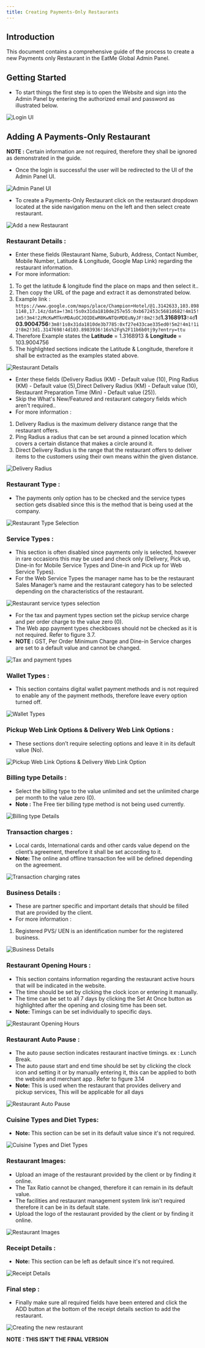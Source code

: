 ```yaml
---
title: Creating Payments-Only Restaurants
---
```

## Introduction

This document contains a comprehensive guide of the process to create a new Payments only Restaurant in the EatMe Global Admin Panel.

## Getting Started

* To start things the first step is to open the Website and sign into the Admin Panel by entering the authorized email and password as illustrated below.

![Login UI](/img/login-custom-.png "Login UI")

## Adding A Payments-Only Restaurant

**NOTE :** Certain information are not required, therefore they shall be ignored as demonstrated in the guide.

* Once the login is successful the user will be redirected to the UI of the Admin Panel UI.

![Admin Panel UI](/img/home-custom-.png "Admin Panel UI")

* To create a Payments-Only Restaurant click on the restaurant dropdown located at the side navigation menu on the left and then select create restaurant.

![Add a new Restaurant](/img/create-restaurant-custom-.png "Add a new Restaurant")

### Restaurant Details :

* Enter these fields (Restaurant Name, Suburb, Address, Contact Number, Mobile Number, Latitude & Longitude, Google Map Link) regarding the restaurant information.
* For more information:

1. To get the latitude & longitude find the place on maps and then select it..
2. Then copy the URL of the page and extract it as demonstrated below.
3. Example link : `https://www.google.com/maps/place/Champion+Hotel/@1.3142633,103.8981148,17.14z/data=!3m1!5s0x31da1810de257e55:0xb672453c5681d682!4m15!1m5!3m4!2zMcKwMTknMDAuOCJOIDEwM8KwNTQnMDEuNyJF!8m2!3d`**1.3168913**`!4d`**103.9004756**`!3m8!1s0x31da1810de3b7785:0xf27e433cae335ed0!5m2!4m1!1i2!8m2!3d1.3147698!4d103.8983936!16s%2Fg%2F11b6b0tj9y?entry=ttu`
4. Therefore Example states the **Latitude** = 1.3168913 & **Longitude** = 103.9004756
5. The highlighted sections indicate the Latitude & Longitude, therefore it shall be extracted as the examples stated above.

![Restaurant Details ](/img/restaurant-details-custom-.png "Restaurant Details")

* Enter these fields (Delivery Radius (KM) - Default value (10), Ping Radius (KM) - Default value (5),Direct Delivery Radius (KM) - Default value (10), Restaurant Preparation Time (Min) - Default value (25)).
* Skip the What's New/Featured and restaurant category fields which aren't required..
* For more information : 

1. Delivery Radius is the maximum delivery distance range that the restaurant offers.
2. Ping Radius a radius that can be set around a pinned location which covers a certain distance that makes a circle around it.
3. Direct Delivery Radius is the range that the restaurant offers to deliver items to the customers using their own means within the given distance.

![Delivery Radius](/img/delivery-ranges-custom-.png "Delivery Radius")

### Restaurant Type :

* The payments only option has to be checked and the service types section gets disabled since this is the method that is being used at the company.

![Restaurant Type Selection](/img/restaurant-type-custom-.png "Restaurant Type Selection")

### Service Types :

* This section is often disabled since payments only is selected, however in rare occasions this may be used and check only (Delivery, Pick up, Dine-in for Mobile Service Types and Dine-in and Pick up for Web Service Types).
* For the Web Service Types the manager name has to be the restaurant Sales Manager’s name and the restaurant category has to be selected depending on the characteristics of the restaurant.

![Restaurant service types selection](/img/restaurant-type-service-types-custom-.png "Restaurant service types selection")

* For the tax and payment types section set the pickup service charge and per order charge to the value zero (0).
* The Web app payment types checkboxes should not be checked as it is not required. Refer to figure 3.7.
* **NOTE :** GST, Per Order Minimum Charge and Dine-in Service charges are set to a default value and cannot be changed.

![Tax and payment types](/img/web-service-types-custom-.png "Tax and payment types")

### Wallet Types :

* This section contains digital wallet payment methods and is not required to enable any of the payment methods, therefore leave every option turned off.

![Wallet Types](/img/wallet-charges-custom-.png "Wallet Types")

### Pickup Web Link Options & Delivery Web Link Options :

* These sections don’t require selecting options and leave it in its default value (No).

![Pickup Web Link Options & Delivery Web Link Option](/img/restaurant-pickup-web-link-options-delivery-web-link-options-custom-.png "Pickup Web Link Options & Delivery Web Link Option")

### Billing type Details :

* Select the billing type to the value unlimited and set the unlimited charge per month to the value zero (0).
* **Note :** The Free tier billing type method is not being used currently.

![Billing type Details](/img/billing-type-custom-.png "Billing type Details")

### Transaction charges :

* Local cards, International cards and other cards value depend on the client’s agreement, therefore it shall be set according to it. 
* **Note:** The online and offline transaction fee will be defined depending on the agreement.

![Transaction charging rates](/img/transaction-charges-custom-.png "Transaction charging rates")

### Business Details :

* These are partner specific and important details that should be filled that are provided by the client. 
* For more information : 

1. Registered PVS/ UEN is an identification number for the registered business.

![Business Details](/img/business-details-custom-.png "Business Details")

### Restaurant Opening Hours :

* This section contains information regarding the restaurant active hours that will be indicated in the website.
* The time should be set by clicking the clock icon or entering it manually.
* The time can be set to all 7 days by clicking the Set At Once button as highlighted after the opening and closing time has been set.
* **Note:** Timings can be set individually to specific days.

![Restaurant Opening Hours](/img/opening-hours-custom-.png "Restaurant Opening Hours")

### Restaurant Auto Pause :

* The auto pause section indicates restaurant inactive timings. ex : Lunch Break.
* The auto pause start and end time should be set by clicking the clock icon and setting it or by manually entering it, this can be applied to both the website and merchant app . Refer to figure 3.14
* **Note:** This is used when the restaurant that provides delivery and pickup services, This will be applicable for all days

![Restaurant Auto Pause](/img/auto-pause-custom-.png "Restaurant Auto Pause")

### Cuisine Types and Diet Types:

* **Note:** This section can be set in its default value  since it's not required.

![Cuisine Types and Diet Types](/img/food-and-diet-types-custom-.png "Cuisine Types and Diet Types")

### Restaurant Images:

* Upload an image of the restaurant provided by the client or by finding it online.
* The Tax Ratio cannot be changed, therefore it can remain in its default value.
* The facilities and restaurant management system link isn't required therefore it can be in its default state.
* Upload the logo of the restaurant provided by the client or by finding it online.

![Restaurant Images](/img/restaurant-images-custom-.png "Restaurant Images")

### Receipt Details :

* **Note:** This section can be left as default since it's not required.

![Receipt Details](/img/receipt-details-custom-.png "Receipt Details")

### Final step :

* Finally make sure all required fields have been entered and click the ADD button at the bottom of the receipt details section to add the restaurant.

![Creating the new restaurant](/img/add-restaurant-custom-.png "Creating the new restaurant")



**NOTE : THIS ISN'T THE FINAL VERSION**
